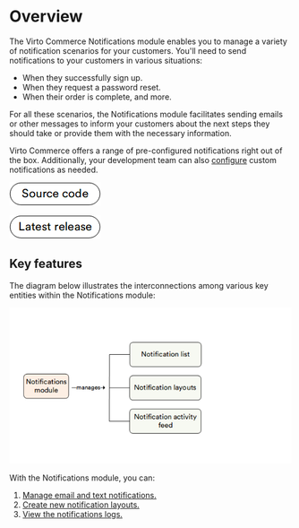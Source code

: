 # Overview

The Virto Commerce Notifications module enables you to manage a variety of notification scenarios for your customers. You'll need to send notifications to your customers in various situations:

* When they successfully sign up.
* When they request a password reset.
* When their order is complete, and more.

For all these scenarios, the Notifications module facilitates sending emails or other messages to inform your customers about the next steps they should take or provide them with the necessary information.

Virto Commerce offers a range of pre-configured notifications right out of the box. Additionally, your development team can also [configure](../../../developer-guide/Fundamentals/Notifications/configuration) custom notifications as needed.

[![Source code](media/source_code.png)](https://github.com/VirtoCommerce/vc-module-notification)

[![Download](media/latest_release.png)](https://github.com/VirtoCommerce/vc-module-notification/releases)

## Key features

The diagram below illustrates the interconnections among various key entities within the Notifications module:

![Notifications key entities](media/key-entities.png)

With the Notifications module, you can:

1. [Manage email and text notifications.](notification-list.md)
2. [Create new notification layouts.](notification-layouts.md)
3. [View the notifications logs.](notification-log.md)
